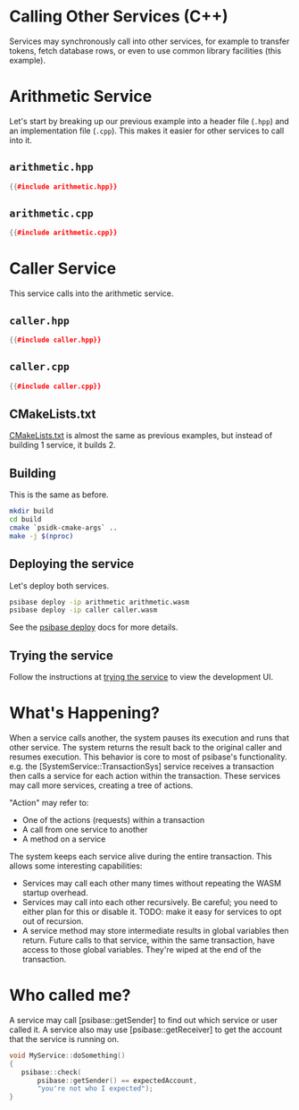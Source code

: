 # Calling Other Services (C++)

Services may synchronously call into other services, for example to transfer tokens, fetch database rows, or even to use common library facilities (this example).

# Arithmetic Service

Let's start by breaking up our previous example into a header file (`.hpp`) and an implementation file (`.cpp`). This makes it easier for other services to call into it.

## `arithmetic.hpp`

```cpp
{{#include arithmetic.hpp}}
```

## `arithmetic.cpp`

```cpp
{{#include arithmetic.cpp}}
```

# Caller Service

This service calls into the arithmetic service.

## `caller.hpp`

```cpp
{{#include caller.hpp}}
```

## `caller.cpp`

```cpp
{{#include caller.cpp}}
```

## CMakeLists.txt

[CMakeLists.txt](CMakeLists.txt) is almost the same as previous examples, but instead of building 1 service, it builds 2.

## Building

This is the same as before.

```sh
mkdir build
cd build
cmake `psidk-cmake-args` ..
make -j $(nproc)
```

## Deploying the service

Let's deploy both services.

```sh
psibase deploy -ip arithmetic arithmetic.wasm
psibase deploy -ip caller caller.wasm
```

See the [psibase deploy](../../../../run-infrastructure/cli/psibase.md#deploy) docs for more details.

## Trying the service

Follow the instructions at [trying the service](../minimal-ui/#trying-the-service) to view the development UI.

# What's Happening?

When a service calls another, the system pauses its execution and runs that other service. The system returns the result back to the original caller and resumes execution. This behavior is core to most of psibase's functionality. e.g. the [SystemService::TransactionSys] service receives a transaction then calls a service for each action within the transaction. These services may call more services, creating a tree of actions.

"Action" may refer to:

- One of the actions (requests) within a transaction
- A call from one service to another
- A method on a service

The system keeps each service alive during the entire transaction. This allows some interesting capabilities:

- Services may call each other many times without repeating the WASM startup overhead.
- Services may call into each other recursively. Be careful; you need to either plan for this or disable it. TODO: make it easy for services to opt out of recursion.
- A service method may store intermediate results in global variables then return. Future calls to that service, within the same transaction, have access to those global variables. They're wiped at the end of the transaction.

# Who called me?

A service may call [psibase::getSender] to find out which service or user called it. A service also may use [psibase::getReceiver] to get the account that the service is running on.

```c++
void MyService::doSomething()
{
   psibase::check(
       psibase::getSender() == expectedAccount,
       "you're not who I expected");
}
```
